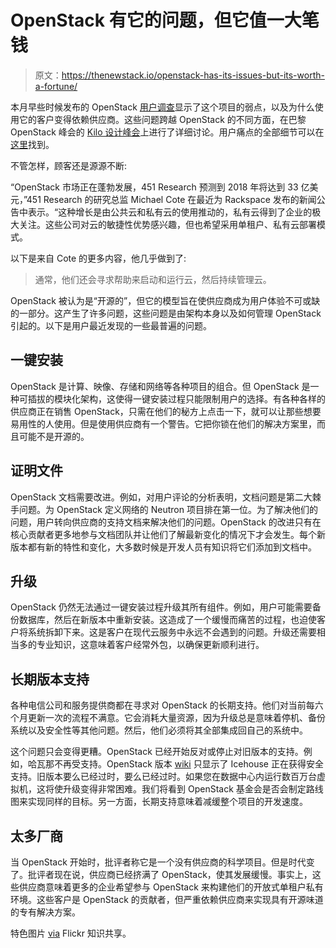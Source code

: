 # OpenStack 有它的问题，但它值一大笔钱

> 原文：<https://thenewstack.io/openstack-has-its-issues-but-its-worth-a-fortune/>

本月早些时候发布的 OpenStack [用户调查](https://superuser.openstack.org/articles/openstack-user-survey-insights-november-2014/)显示了这个项目的弱点，以及为什么使用它的客户变得依赖供应商。这些问题跨越 OpenStack 的不同方面，在巴黎 OpenStack 峰会的 [Kilo 设计峰会](https://wiki.openstack.org/wiki/Summit/Kilo)上进行了详细讨论。用户痛点的全部细节可以在[这里](https://etherpad.openstack.org/p/kilo-summit-ops-pain)找到。

不管怎样，顾客还是源源不断:

“OpenStack 市场正在蓬勃发展，451 Research 预测到 2018 年将达到 33 亿美元，”451 Research 的研究总监 Michael Cote 在最近为 Rackspace 发布的新闻公告中表示。“这种增长是由公共云和私有云的使用推动的，私有云得到了企业的极大关注。这些公司对云的敏捷性优势感兴趣，但也希望采用单租户、私有云部署模式。

以下是来自 Cote 的更多内容，他几乎做到了:

> 通常，他们还会寻求帮助来启动和运行云，然后持续管理云。

OpenStack 被认为是“开源的”，但它的模型旨在使供应商成为用户体验不可或缺的一部分。这产生了许多问题，这些问题是由架构本身以及如何管理 OpenStack 引起的。以下是用户最近发现的一些最普遍的问题。

## 一键安装

OpenStack 是计算、映像、存储和网络等各种项目的组合。但 OpenStack 是一种可插拔的模块化架构，这使得一键安装过程只能限制用户的选择。有各种各样的供应商正在销售 OpenStack，只需在他们的秘方上点击一下，就可以让那些想要易用性的人使用。但是使用供应商有一个警告。它把你锁在他们的解决方案里，而且可能不是开源的。

## 证明文件

OpenStack 文档需要改进。例如，对用户评论的分析表明，文档问题是第二大棘手问题。为 OpenStack 定义网络的 Neutron 项目排在第一位。为了解决他们的问题，用户转向供应商的支持文档来解决他们的问题。OpenStack 的改进只有在核心贡献者更多地参与文档团队并让他们了解最新变化的情况下才会发生。每个新版本都有新的特性和变化，大多数时候是开发人员有知识将它们添加到文档中。

## 升级

OpenStack 仍然无法通过一键安装过程升级其所有组件。例如，用户可能需要备份数据库，然后在新版本中重新安装。这造成了一个缓慢而痛苦的过程，也迫使客户将系统拆卸下来。这是客户在现代云服务中永远不会遇到的问题。升级还需要相当多的专业知识，这意味着客户经常外包，以确保更新顺利进行。

## 长期版本支持

各种电信公司和服务提供商都在寻求对 OpenStack 的长期支持。他们对当前每六个月更新一次的流程不满意。它会消耗大量资源，因为升级总是意味着停机、备份系统以及安全性等其他问题。然后，他们必须将其全部集成回自己的系统中。

这个问题只会变得更糟。OpenStack 已经开始反对或停止对旧版本的支持。例如，哈瓦那不再受支持。OpenStack 版本 [wiki](https://wiki.openstack.org/wiki/Releases) 只显示了 Icehouse 正在获得安全支持。旧版本要么已经过时，要么已经过时。如果您在数据中心内运行数百万台虚拟机，这将使升级变得非常困难。我们将看到 OpenStack 基金会是否会制定路线图来实现同样的目标。另一方面，长期支持意味着减缓整个项目的开发速度。

## **太多厂商**

当 OpenStack 开始时，批评者称它是一个没有供应商的科学项目。但是时代变了。批评者现在说，供应商已经挤满了 OpenStack，使其发展缓慢。事实上，这些供应商意味着更多的企业希望参与 OpenStack 来构建他们的开放式单租户私有环境。这些客户是 OpenStack 的贡献者，但严重依赖供应商来实现具有开源味道的专有解决方案。

特色图片 [via](https://www.flickr.com/photos/jeffbelmonte/8228640/in/photolist-Jb67-f8zVad-8puuqx-7x2iNZ-8uLv7W-zEkF-htS3C8-csUyaj-bfhhVi-mijeGX-fFq6Lr-5AmsfM-mguBzV-5AqdWf-7aiE9W-c7FqBN-x2e1U-7GJBKH-5MY3iq-8putCp-8pxBCE-bAjNG7-8pust2-89yQS7-5G1b1C-89vASe-5RRPxs-bNTXHM-pzFUXQ-8puprR-8pxDRo-6r8HMR-5tRRkz-aekw1N-dzm6TZ-axrZv2-5jRras-8purhr-aoECdY-mdknBv-8pup2p-9ZzDZD-8pupSi-4Ld4pq-oUETEo-pz5kFS-pRhCUH-pRwnyi-72Kz7s-8UaXX) Flickr 知识共享。

<svg xmlns:xlink="http://www.w3.org/1999/xlink" viewBox="0 0 68 31" version="1.1"><title>Group</title> <desc>Created with Sketch.</desc></svg>